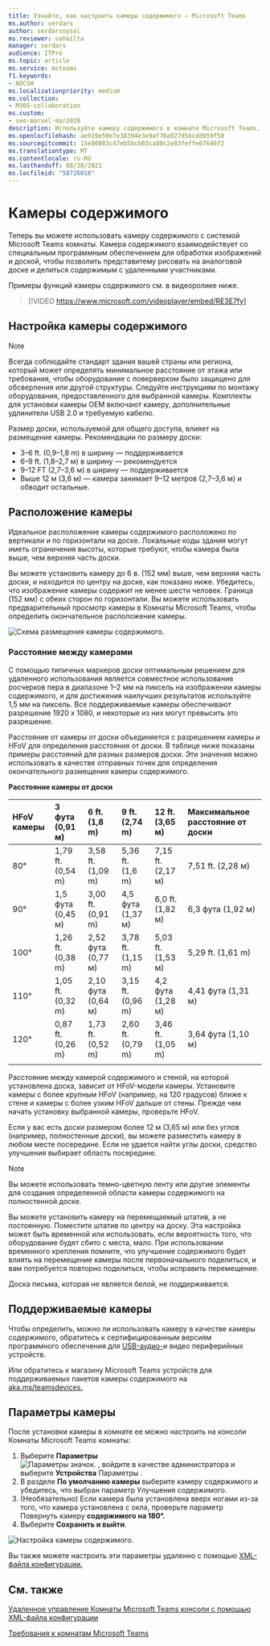 ```yaml
---
title: Узнайте, как настроить камеры содержимого — Microsoft Teams
ms.author: serdars
author: serdarsoysal
ms.reviewer: sohailta
manager: serdars
audience: ITPro
ms.topic: article
ms.service: msteams
f1.keywords:
- NOCSH
ms.localizationpriority: medium
ms.collection:
- M365-collaboration
ms.custom:
- seo-marvel-mar2020
description: Используйте камеру содержимого в комнате Microsoft Teams, которая взаимодействует с программой обработки изображений, чтобы позволить пользователям рисовать на аналоговой доске.
ms.openlocfilehash: ae919e50e7e38394e3e9af70a927d5bcdd959f50
ms.sourcegitcommit: 15e90083c47eb5bcb03ca80c2e83feffe67646f2
ms.translationtype: MT
ms.contentlocale: ru-RU
ms.lasthandoff: 08/30/2021
ms.locfileid: "58726018"
---
```

# <a name="content-cameras"></a>Камеры содержимого

Теперь вы можете использовать камеру содержимого с системой Microsoft Teams комнаты. Камера содержимого взаимодействует со специальным программным обеспечением для обработки изображений и доской, чтобы позволить представитему рисовать на аналоговой доске и делиться содержимым с удаленными участниками.

Примеры функций камеры содержимого см. в видеоролике ниже.

> [!VIDEO https://www.microsoft.com/videoplayer/embed/RE3E7fy]

## <a name="set-up-a-content-camera"></a>Настройка камеры содержимого

> [!NOTE]
> Всегда соблюдайте стандарт здания вашей страны или региона, который может определять минимальное расстояние от этажа или требования, чтобы оборудование с поверверхом было защищено для обсверления или другой структуры. Следуйте инструкциям по монтажу оборудования, предоставленного для выбранной камеры. Комплекты для установки камеры OEM включают камеру, дополнительные удлинители USB 2.0 и требуемую кабелю.

Размер доски, используемой для общего доступа, влияет на размещение камеры. Рекомендации по размеру доски:

- 3–6 ft. (0,9–1,8 m) в ширину — поддерживается
- 6–9 ft. (1,8–2,7 м) в ширину — рекомендуется
- 9–12 FT (2,7–3,6 м) в ширину — поддерживается
- Выше 12 м (3,6 м) — камера занимает 9–12 метров (2,7–3,6 м) и обводит остальные.

## <a name="camera-location"></a>Расположение камеры

Идеальное расположение камеры содержимого расположено по вертикали и по горизонтали на доске. Локальные коды здания могут иметь ограничения высоты, которые требуют, чтобы камера была выше, чем верхняя часть доски.

Вы можете установить камеру до 6 в. (152 мм) выше, чем верхняя часть доски, и находится по центру на доске, как показано ниже. Убедитесь, что изображение камеры содержит не менее шести человек. Граница (152 мм) с обеих сторон по горизонтали. Вы можете использовать предварительный просмотр камеры в Комнаты Microsoft Teams, чтобы определить окончательное расположение камеры.

![Схема размещения камеры содержимого.](../media/Magic-whiteboard.png)

### <a name="camera-distances"></a>Расстояние между камерами

С помощью типичных маркеров доски оптимальным решением для удаленного использования является совместное использование росчерков пера в диапазоне 1–2 мм на пиксель на изображении камеры содержимого, и для достижения наилучших результатов используйте 1,5 мм на пиксель. Все поддерживаемые камеры обеспечивают разрешение 1920 x 1080, и некоторые из них могут превысить это разрешение.

Расстояние от камеры от доски объединяется с разрешением камеры и HFoV для определения расстояния от доски. В таблице ниже показаны примеры расстояний для разных размеров доски. Эти значения можно использовать в качестве отправных точек для определения окончательного размещения камеры содержимого.

**Расстояние камеры от доски**

| HFoV камеры |3 фута (0,91 м)     | 6 ft. (1,8 m)    | 9 ft. (2,74 m)        |12 ft.  (3,65 м)         | Максимальное расстояние от доски  |
|:---         |:---               |:---                |:---                 |:---             | :--- |
| 80°         | 1,79 ft. (0,54 m) | 3,58 ft. (1,09 m)  | 5,36 ft. (1,6 m)    |7,15 ft. (2,17 м) |7,51 ft. (2,28 м) |
| 90°         | 1,5 фута (0,45 м) | 3,00 ft. (0,91 m)   | 4,5 фута (1,37 м)    |6,0 ft. (1,82 м)    |6,3 фута (1,92 м) |
| 100°        | 1,26 ft. (0,38 m)| 2,52 фута (0,77 м)   | 3,78 ft. (1,15 m)   |5,03 ft. (1,53 м)   |5,29 ft. (1,61 m) |
| 110°        | 1,05 ft. (0,32 m)| 2,10 фута (0,64 м)   | 3,15 ft. (0,96 m)   |4,2 фута (1,28 м)    |4,41 фута (1,31 м) |
| 120°        | 0,87 ft. (0,26 m)| 1,73 ft. (0,52 m)   | 2,60 ft. (0,79 m)   |3,46 ft. (1,05 m)   |3,64 фута (1,10 м) |
|             |               |                  |                  |        |                    |                  |

Расстояние между камерой содержимого и стеной, на которой установлена доска, зависит от HFoV-модели камеры. Установите камеры с более крупным HFoV (например, на 120 градусов) ближе к стене и камеры с более узким HFoV дальше от стены. Прежде чем начать установку выбранной камеры, проверьте HFoV.

Если у вас есть доски размером более 12 м (3,65 м) или без углов (например, полностенные доски), вы можете разместить камеру в любом месте посередине. Если не удается найти углы доски, средство улучшения выбирает область посередине.

> [!NOTE]
> Вы можете использовать темно-цветную ленту или другие элементы для создания определенной области камеры содержимого на полностенной доске.
>
> Вы можете установить камеру на перемещаемый штатив, а не постоянную. Поместите штатив по центру на доску. Эта настройка может быть временной или использовать, если вероятность того, что оборудование будет сбито с места, мало. При использовании временного крепления помните, что улучшение содержимого будет влиять на перемещение камеры после первоначального поделиться, и вам потребуется повторно поделиться, чтобы исправить перемещение.
>
> Доска письма, которая не является белой, не поддерживается.

## <a name="supported-cameras"></a>Поддерживаемые камеры

Чтобы определить, можно ли использовать камеру в качестве камеры содержимого, обратитесь к сертифицированным версиям программного обеспечения для [USB-аудио-](requirements.md#certified-firmware-versions-for-usb-audio-and-video-peripherals)и видео периферийных устройств.

Или обратитесь к магазину Microsoft Teams устройств для поддерживаемых пакетов камеры содержимого на [aka.ms/teamsdevices.](https://aka.ms/teamsdevices)

## <a name="camera-settings"></a>Параметры камеры

После установки камеры в комнате ее можно настроить на консоли Комнаты Microsoft Teams комнаты:

1. Выберите **Параметры** ![ Параметры значок. , войдите в качестве администратора ](../media/70f1b43f-16d6-4172-9139-71d845c4ed5c.png) и выберите **Устройства** Параметры .
2. В разделе **По умолчанию камеры** выберите камеру содержимого и убедитесь, что выбран параметр Улучшения содержимого. 
3. (Необязательно) Если камера была установлена вверх ногами из-за того, что камера установлена с окла, проверьте параметр Повернуть камеру **содержимого на 180°.**
4. Выберите **Сохранить и выйти**.

![Настройка камеры содержимого.](../media/content-camera.png)

Вы также можете настроить эти параметры удаленно с помощью [XML-файла конфигурации.](xml-config-file.md)

## <a name="see-also"></a>См. также

[Удаленное управление Комнаты Microsoft Teams консоли с помощью XML-файла конфигурации](xml-config-file.md)

[Требования к комнатам Microsoft Teams](requirements.md)


